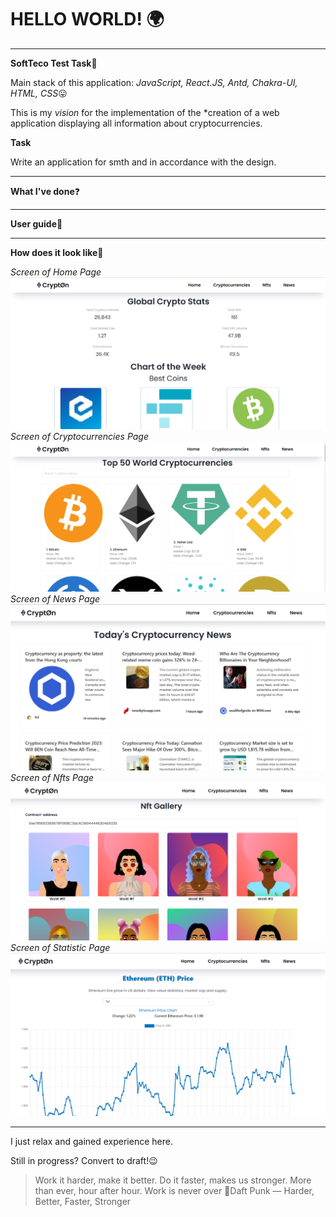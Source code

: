 # HELLO WORLD! :earth_africa:
**********
**SoftTeco Test Task**💟

Main stack of this application: *JavaScript, React.JS, Antd, Chakra-UI, HTML, CSS*:stuck_out_tongue:

This is my *vision* for the implementation of the *creation of a web application displaying all information about cryptocurrencies.

**Task**

Write an application for smth and in accordance with the design.

**********
**What I've done**:question:

**********
**User guide**:paperclip:

**********
**How does it look like**:eyes:

*Screen of Home Page*
![homePage](imgs/home.png)
*Screen of Cryptocurrencies Page*
![cryprocurrencyPage](imgs/cryptocurrencies.png)
*Screen of News Page*
![newsPage](imgs/news.png)
*Screen of Nfts Page*
![nftsPage](imgs/nfts.png)
*Screen of Statistic Page*
![nftsPage](imgs/statistic.png)
**********
I just relax and gained experience here.

Still in progress? Convert to draft!:wink:

>Work it harder, make it better. Do it faster, makes us stronger. More than ever, hour after hour. 
Work is never over :microphone:Daft Punk — Harder, Better, Faster, Stronger

